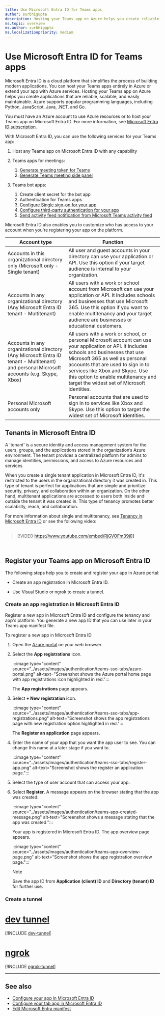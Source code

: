 ```yaml
---
title: Use Microsoft Entra ID for Teams apps
author: surbhigupta
description: Hosting your Teams app on Azure helps you create reliable, scalable, and easy-to-maintain applications.
ms.topic: overview
ms.author: surbhigupta
ms.localizationpriority: medium
---
```

# Use Microsoft Entra ID for Teams apps

Microsoft Entra ID is a cloud platform that simplifies the process of building modern applications. You can host your Teams apps entirely in Azure or extend your app with Azure services. Hosting your Teams app on Azure helps you create applications that are reliable, scalable, and easily maintainable. Azure supports popular programming languages, including Python, JavaScript, Java, .NET, and Go.

You must have an Azure account to use Azure resources or to host your Teams app on Microsoft Entra ID.
For more information, see [Microsoft Entra ID subscription](/azure/developer/intro/azure-developer-billing#what-is-an-azure-subscription).

With Microsoft Entra ID, you can use the following services for your Teams app:

1. Host any Teams app on Microsoft Entra ID with any capability

1. Teams apps for meetings:
    1. [Generate meeting token for Teams](../sbs-meeting-token-generator.yml)
    1. [Generate Teams meeting side panel](../sbs-meetings-sidepanel.yml)

1. Teams bot apps:
    1. Create client secret for the bot app
    1. Authentication for Teams apps
    1. [Configure Single sign-on for your app](add-single-sign-on.md)
    1. [Configure third-party authentication for your app](../tabs/how-to/authentication/auth-tab-aad.md)
    1. [Send activity feed notification from Microsoft Teams activity feed](../sbs-graphactivity-feedbroadcast.yml)

Microsoft Entra ID also enables you to customize who has access to your account when you're registering your app on the platform.

| Account type | Function |
| --- | --- |
| Accounts in this organizational directory only  (Microsoft only - Single tenant) | All user and guest accounts in your directory can use your application or API. Use this option if your target audience is internal to your organization. |
| Accounts in any organizational directory (Any Microsoft Entra ID tenant - Multitenant) | All users with a work or school account from Microsoft can use your application or API. It includes schools and businesses that use Microsoft 365. Use this option if you want to enable multitenancy and your target audience are businesses or educational customers. |
| Accounts in any organizational directory (Any Microsoft Entra ID tenant - Multitenant) and personal Microsoft accounts (e.g. Skype, Xbox) | All users with a work or school, or personal Microsoft account can use your application or API. It includes schools and businesses that use Microsoft 365 as well as personal accounts that are used to sign in to services like Xbox and Skype. Use this option to enable multitenancy and target the widest set of Microsoft identities. |
| Personal Microsoft accounts only | Personal accounts that are used to sign in to services like Xbox and Skype. Use this option to target the widest set of Microsoft identities. |

## Tenants in Microsoft Entra ID

A 'tenant' is a secure identity and access management system for the users, groups, and the applications stored in the organization’s Azure environment. The tenant provides a centralized platform for admins to manage identities, permissions, and access to Azure resources and services.

When you create a single tenant application in Microsoft Entra ID, it's restricted to the users in the organizational directory it was created in. This type of tenant is perfect for applications that are simple and prioritize security, privacy, and collaboration within an organization. On the other hand, multitenant applications are accessed to users both inside and outside the tenant it was created in. This type of tenancy promotes better scalability, reach, and collaboration.

For more information about single and multitenancy, see [Tenancy in Microsoft Entra ID](/entra/identity-platform/single-and-multi-tenant-apps) or see the following video:
<br>
<br>

> [!VIDEO https://www.youtube.com/embed/RjGVOFm39j0]
<br>

## Register your Teams app on Microsoft Entra ID

The following steps help you to create and register your app in Azure portal:

* Create an app registration in Microsoft Entra ID.

* Use Visual Studio or ngrok to create a tunnel.

### Create an app registration in Microsoft Entra ID

Register a new app in Microsoft Entra ID and configure the tenancy and app's platform. You generate a new app ID that you can use later in your Teams app manifest file.

To register a new app in Microsoft Entra ID

1. Open the [Azure portal](https://portal.azure.com/) on your web browser.

1. Select the **App registrations** icon.

    :::image type="content" source="../assets/images/authentication/teams-sso-tabs/azure-portal.png" alt-text="Screenshot shows the Azure portal home page with app registrations icon highlighted in red.":::

    The **App registrations** page appears.

1. Select **+ New registration** icon.

    :::image type="content" source="../assets/images/authentication/teams-sso-tabs/app-registrations.png" alt-text="Screenshot shows the app registrations page with new registration option highlighted in red.":::

    The **Register an application** page appears.

1. Enter the name of your app that you want the app user to see. You can change this name at a later stage if you want to.

    :::image type="content" source="../assets/images/authentication/teams-sso-tabs/register-app.png" alt-text="Screenshot shows the register an application page.":::

1. Select the type of user account that can access your app.

1. Select **Register**. A message appears on the browser stating that the app was created.

    :::image type="content" source="../assets/images/authentication/teams-app-created-message.png" alt-text="Screenshot shows a message stating that the app was created.":::

    Your app is registered in Microsoft Entra ID. The app overview page appears.

    :::image type="content" source="../assets/images/authentication/teams-app-overview-page.png" alt-text="Screenshot shows the app registration overview page.":::

    > [!NOTE]
    > Save the app ID from **Application (client) ID** and **Directory (tenant) ID** for further use.

### Create a tunnel

# [dev tunnel](#tab/dev)

[!INCLUDE [dev-tunnel](../includes/get-started/dev-tunnel.md)]

# [ngrok](#tab/ngrok)

[!INCLUDE [ngrok-tunnel](../includes/get-started/ngrok-tunnel.md)]

---

## See also

* [Configure your app in Microsoft Entra ID](../bots/how-to/authentication/bot-sso-register-aad.md)
* [Configure your tab app in Microsoft Entra ID](../tabs/how-to/authentication/tab-sso-register-aad.md)
* [Edit Microsoft Entra manifest](AAD-manifest-customization.md)
